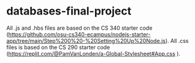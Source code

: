 # databases-final-project

All .js and .hbs files are based on the CS 340 starter code (https://github.com/osu-cs340-ecampus/nodejs-starter-app/tree/main/Step%200%20-%20Setting%20Up%20Node.js). All .css files is based on the CS 290 starter code (https://replit.com/@PamVanLonden/a-Global-Stylesheet#App.css ).